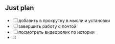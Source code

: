 ## Just plan
- [ ] добавить в прокрутку в мысли и установки 
- [ ] завершить работу с почтой
- [ ] посмотреть видеоролик по истории 
- [ ]
